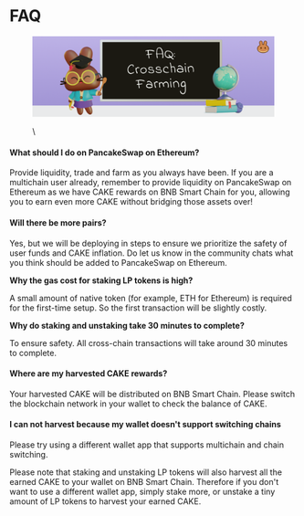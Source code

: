 # FAQ

<figure><img src="../../../.gitbook/assets/image (4).png" alt=""><figcaption><p>\</p></figcaption></figure>

#### What should I do on PancakeSwap on Ethereum?

Provide liquidity, trade and farm as you always have been. If you are a multichain user already, remember to provide liquidity on PancakeSwap on Ethereum as we have CAKE rewards on BNB Smart Chain for you, allowing you to earn even more CAKE without bridging those assets over!

#### **Will there be more pairs?**

Yes, but we will be deploying in steps to ensure we prioritize the safety of user funds and CAKE inflation. Do let us know in the community chats what you think should be added to PancakeSwap on Ethereum.

**Why the gas cost for staking LP tokens is high?**

A small amount of native token (for example, ETH for Ethereum) is required for the first-time setup. So the first transaction will be slightly costly.

**Why do staking and unstaking take 30 minutes to complete?**

To ensure safety. All cross-chain transactions will take around 30 minutes to complete.&#x20;

#### **Where are my harvested CAKE rewards?**

Your harvested CAKE will be distributed on BNB Smart Chain. Please switch the blockchain network in your wallet to check the balance of CAKE.

#### **I can not harvest because my wallet doesn't support switching chains**

Please try using a different wallet app that supports multichain and chain switching.

Please note that staking and unstaking LP tokens will also harvest all the earned CAKE to your wallet on BNB Smart Chain. Therefore if you don't want to use a different wallet app, simply stake more, or unstake a tiny amount of LP tokens to harvest your earned CAKE.

